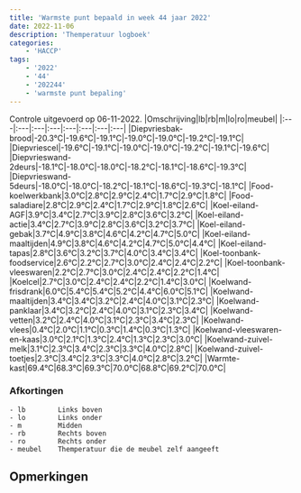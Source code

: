```yaml
---
title: 'Warmste punt bepaald in week 44 jaar 2022'
date: 2022-11-06
description: 'Themperatuur logboek'
categories:
    - 'HACCP'
tags:
    - '2022'
    - '44'
    - '202244'
    - 'warmste punt bepaling'
---
```

Controle uitgevoerd op 06-11-2022.
|Omschrijving|lb|rb|m|lo|ro|meubel|
|:---|:---|:---|:---|:---|:---|:---|:---|
|Diepvriesbak-brood|-20.3°C|-19.6°C|-19.1°C|-19.0°C|-19.0°C|-19.2°C|-19.1°C|
|Diepvriescel|-19.6°C|-19.1°C|-19.0°C|-19.0°C|-19.2°C|-19.1°C|-19.6°C|
|Diepvrieswand-2deurs|-18.1°C|-18.0°C|-18.0°C|-18.2°C|-18.1°C|-18.6°C|-19.3°C|
|Diepvrieswand-5deurs|-18.0°C|-18.0°C|-18.2°C|-18.1°C|-18.6°C|-19.3°C|-18.1°C|
|Food-koelwerkbank|3.0°C|2.8°C|2.9°C|2.4°C|1.7°C|2.9°C|1.8°C|
|Food-saladiare|2.8°C|2.9°C|2.4°C|1.7°C|2.9°C|1.8°C|2.6°C|
|Koel-eiland-AGF|3.9°C|3.4°C|2.7°C|3.9°C|2.8°C|3.6°C|3.2°C|
|Koel-eiland-actie|3.4°C|2.7°C|3.9°C|2.8°C|3.6°C|3.2°C|3.7°C|
|Koel-eiland-gebak|3.7°C|4.9°C|3.8°C|4.6°C|4.2°C|4.7°C|5.0°C|
|Koel-eiland-maaltijden|4.9°C|3.8°C|4.6°C|4.2°C|4.7°C|5.0°C|4.4°C|
|Koel-eiland-tapas|2.8°C|3.6°C|3.2°C|3.7°C|4.0°C|3.4°C|3.4°C|
|Koel-toonbank-foodservice|2.6°C|2.2°C|2.7°C|3.0°C|2.4°C|2.4°C|2.2°C|
|Koel-toonbank-vleeswaren|2.2°C|2.7°C|3.0°C|2.4°C|2.4°C|2.2°C|1.4°C|
|Koelcel|2.7°C|3.0°C|2.4°C|2.4°C|2.2°C|1.4°C|3.0°C|
|Koelwand-frisdrank|6.0°C|5.4°C|5.4°C|5.2°C|4.4°C|6.0°C|5.1°C|
|Koelwand-maaltijden|3.4°C|3.4°C|3.2°C|2.4°C|4.0°C|3.1°C|2.3°C|
|Koelwand-panklaar|3.4°C|3.2°C|2.4°C|4.0°C|3.1°C|2.3°C|3.4°C|
|Koelwand-vetten|3.2°C|2.4°C|4.0°C|3.1°C|2.3°C|3.4°C|2.3°C|
|Koelwand-vlees|0.4°C|2.0°C|1.1°C|0.3°C|1.4°C|0.3°C|1.3°C|
|Koelwand-vleeswaren-en-kaas|3.0°C|2.1°C|1.3°C|2.4°C|1.3°C|2.3°C|3.0°C|
|Koelwand-zuivel-melk|3.1°C|2.3°C|3.4°C|2.3°C|3.3°C|4.0°C|2.8°C|
|Koelwand-zuivel-toetjes|2.3°C|3.4°C|2.3°C|3.3°C|4.0°C|2.8°C|3.2°C|
|Warmte-kast|69.4°C|68.3°C|69.3°C|70.0°C|68.8°C|69.2°C|70.0°C|

### Afkortingen
    - lb        Links boven
    - lo        Links onder
    - m         Midden
    - rb        Rechts boven
    - ro        Rechts onder
    - meubel    Themperatuur die de meubel zelf aangeeft

## Opmerkingen



